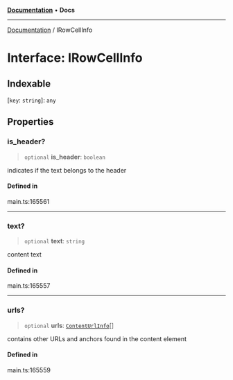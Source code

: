 [**Documentation**](../README.md) • **Docs**

***

[Documentation](../globals.md) / IRowCellInfo

# Interface: IRowCellInfo

## Indexable

 \[`key`: `string`\]: `any`

## Properties

### is\_header?

> `optional` **is\_header**: `boolean`

indicates if the text belongs to the header

#### Defined in

main.ts:165561

***

### text?

> `optional` **text**: `string`

content text

#### Defined in

main.ts:165557

***

### urls?

> `optional` **urls**: [`ContentUrlInfo`](../classes/ContentUrlInfo.md)[]

contains other URLs and anchors found in the content element

#### Defined in

main.ts:165559
